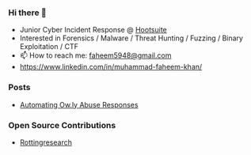 ### Hi there 👋

- Junior Cyber Incident Response @ [Hootsuite](https://github.com/hootsuite)
- Interested in Forensics / Malware / Threat Hunting / Fuzzing / Binary Exploitation / CTF
- 📫 How to reach me: faheem5948@gmail.com
- https://www.linkedin.com/in/muhammad-faheem-khan/


### Posts
- [Automating Ow.ly Abuse Responses](https://medium.com/hootsuite-engineering/automating-ow-ly-abuse-responses-ecb2b5bc44b8)

### Open Source Contributions
- [Rottingresearch](https://github.com/marshalmiller/rottingresearch)  
<!-- EOF -->
